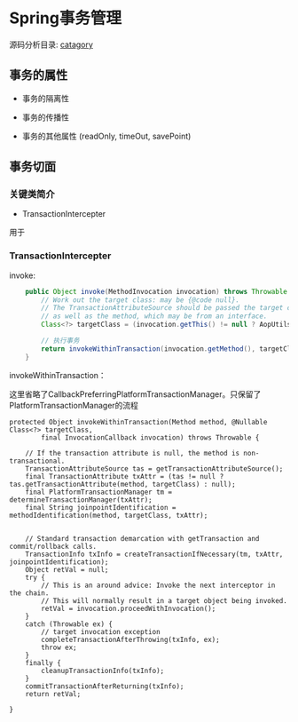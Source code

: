 # Spring事务管理

源码分析目录: [catagory](https://github.com/jiange2/transactionmanagerlearn/blob/master/note/catagory.md)

## 事务的属性

- 事务的隔离性

- 事务的传播性

- 事务的其他属性 (readOnly, timeOut, savePoint)

## 事务切面

### 关键类简介

- TransactionIntercepter

用于

### TransactionIntercepter

invoke:
``` java
	public Object invoke(MethodInvocation invocation) throws Throwable {
		// Work out the target class: may be {@code null}.
		// The TransactionAttributeSource should be passed the target class
		// as well as the method, which may be from an interface.
		Class<?> targetClass = (invocation.getThis() != null ? AopUtils.getTargetClass(invocation.getThis()) : null);

		// 执行事务
		return invokeWithinTransaction(invocation.getMethod(), targetClass, invocation::proceed);
	}
```
invokeWithinTransaction：

这里省略了CallbackPreferringPlatformTransactionManager。只保留了PlatformTransactionManager的流程

	protected Object invokeWithinTransaction(Method method, @Nullable Class<?> targetClass,
			final InvocationCallback invocation) throws Throwable {

		// If the transaction attribute is null, the method is non-transactional.
		TransactionAttributeSource tas = getTransactionAttributeSource();
		final TransactionAttribute txAttr = (tas != null ? tas.getTransactionAttribute(method, targetClass) : null);
		final PlatformTransactionManager tm = determineTransactionManager(txAttr);
		final String joinpointIdentification = methodIdentification(method, targetClass, txAttr);

		
		// Standard transaction demarcation with getTransaction and commit/rollback calls.
		TransactionInfo txInfo = createTransactionIfNecessary(tm, txAttr, joinpointIdentification);
		Object retVal = null;
		try {
			// This is an around advice: Invoke the next interceptor in the chain.
			// This will normally result in a target object being invoked.
			retVal = invocation.proceedWithInvocation();
		}
		catch (Throwable ex) {
			// target invocation exception
			completeTransactionAfterThrowing(txInfo, ex);
			throw ex;
		}
		finally {
			cleanupTransactionInfo(txInfo);
		}
		commitTransactionAfterReturning(txInfo);
		return retVal;
		
	}

